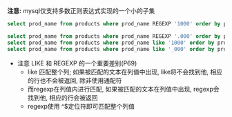 **注意:** mysql仅支持多数正则表达式实现的一个小的子集

```sql
select prod_name from products where prod_name REGEXP '1000' order by prod_name;

select prod_name from products where prod_name REGEXP '.000' order by prod_name;
select prod_name from products where prod_name like '1000' order by prod_name; -- 无结果
select prod_name from products where prod_name like '_000' order by prod_name; -- 无结果

```

+ 注意 LIKE 和 REGEXP 的一个重要差别(P69)
    + like 匹配整个列; 如果被匹配的文本在列值中出现, like将不会找到他, 相应的行也不会被返回, 除非使用通配符
    + 而regexp在列值内进行匹配, 如果被匹配的文本在列值中出现, regexp会找到他, 相应的行会被返回
    + regexp使用 ^$定位符即可匹配整个列值